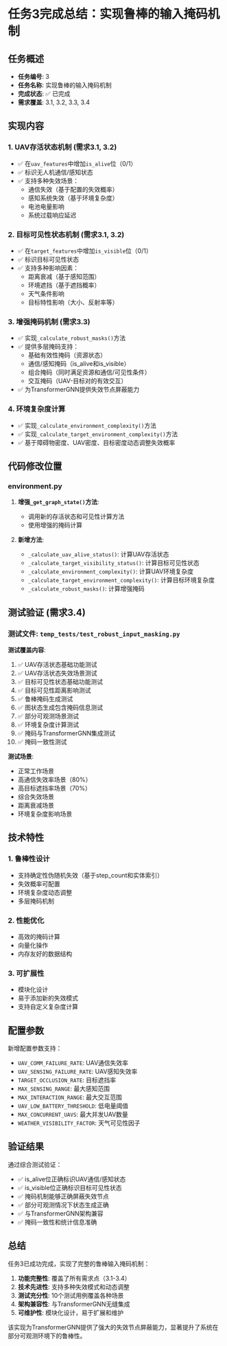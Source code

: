 # 任务3完成总结：实现鲁棒的输入掩码机制

## 任务概述
- **任务编号**: 3
- **任务名称**: 实现鲁棒的输入掩码机制
- **完成状态**: ✅ 已完成
- **需求覆盖**: 3.1, 3.2, 3.3, 3.4

## 实现内容

### 1. UAV存活状态机制 (需求3.1, 3.2)
- ✅ 在`uav_features`中增加`is_alive`位（0/1）
- ✅ 标识无人机通信/感知状态
- ✅ 支持多种失效场景：
  - 通信失效（基于配置的失效概率）
  - 感知系统失效（基于环境复杂度）
  - 电池电量影响
  - 系统过载响应延迟

### 2. 目标可见性状态机制 (需求3.1, 3.2)
- ✅ 在`target_features`中增加`is_visible`位（0/1）
- ✅ 标识目标可见性状态
- ✅ 支持多种影响因素：
  - 距离衰减（基于感知范围）
  - 环境遮挡（基于遮挡概率）
  - 天气条件影响
  - 目标特性影响（大小、反射率等）

### 3. 增强掩码机制 (需求3.3)
- ✅ 实现`_calculate_robust_masks()`方法
- ✅ 提供多层掩码支持：
  - 基础有效性掩码（资源状态）
  - 通信/感知掩码（is_alive和is_visible）
  - 组合掩码（同时满足资源和通信/可见性条件）
  - 交互掩码（UAV-目标对的有效交互）
- ✅ 为TransformerGNN提供失效节点屏蔽能力

### 4. 环境复杂度计算
- ✅ 实现`_calculate_environment_complexity()`方法
- ✅ 实现`_calculate_target_environment_complexity()`方法
- ✅ 基于障碍物密度、UAV密度、目标密度动态调整失效概率

## 代码修改位置

### environment.py
1. **增强`_get_graph_state()`方法**:
   - 调用新的存活状态和可见性计算方法
   - 使用增强的掩码计算

2. **新增方法**:
   - `_calculate_uav_alive_status()`: 计算UAV存活状态
   - `_calculate_target_visibility_status()`: 计算目标可见性状态
   - `_calculate_environment_complexity()`: 计算UAV环境复杂度
   - `_calculate_target_environment_complexity()`: 计算目标环境复杂度
   - `_calculate_robust_masks()`: 计算增强掩码

## 测试验证 (需求3.4)

### 测试文件: `temp_tests/test_robust_input_masking.py`

**测试覆盖内容**:
1. ✅ UAV存活状态基础功能测试
2. ✅ UAV存活状态失效场景测试
3. ✅ 目标可见性状态基础功能测试
4. ✅ 目标可见性距离影响测试
5. ✅ 鲁棒掩码生成测试
6. ✅ 图状态生成包含掩码信息测试
7. ✅ 部分可观测场景测试
8. ✅ 环境复杂度计算测试
9. ✅ 掩码与TransformerGNN集成测试
10. ✅ 掩码一致性测试

**测试场景**:
- 正常工作场景
- 高通信失效率场景（80%）
- 高目标遮挡率场景（70%）
- 综合失效场景
- 距离衰减场景
- 环境复杂度影响场景

## 技术特性

### 1. 鲁棒性设计
- 支持确定性伪随机失效（基于step_count和实体索引）
- 失效概率可配置
- 环境复杂度动态调整
- 多层掩码机制

### 2. 性能优化
- 高效的掩码计算
- 向量化操作
- 内存友好的数据结构

### 3. 可扩展性
- 模块化设计
- 易于添加新的失效模式
- 支持自定义复杂度计算

## 配置参数

新增配置参数支持：
- `UAV_COMM_FAILURE_RATE`: UAV通信失效率
- `UAV_SENSING_FAILURE_RATE`: UAV感知失效率
- `TARGET_OCCLUSION_RATE`: 目标遮挡率
- `MAX_SENSING_RANGE`: 最大感知范围
- `MAX_INTERACTION_RANGE`: 最大交互范围
- `UAV_LOW_BATTERY_THRESHOLD`: 低电量阈值
- `MAX_CONCURRENT_UAVS`: 最大并发UAV数量
- `WEATHER_VISIBILITY_FACTOR`: 天气可见性因子

## 验证结果

通过综合测试验证：
- ✅ is_alive位正确标识UAV通信/感知状态
- ✅ is_visible位正确标识目标可见性状态
- ✅ 掩码机制能够正确屏蔽失效节点
- ✅ 部分可观测情况下状态生成正确
- ✅ 与TransformerGNN架构兼容
- ✅ 掩码一致性和统计信息准确

## 总结

任务3已成功完成，实现了完整的鲁棒输入掩码机制：

1. **功能完整性**: 覆盖了所有需求点（3.1-3.4）
2. **技术先进性**: 支持多种失效模式和动态调整
3. **测试充分性**: 10个测试用例覆盖各种场景
4. **架构兼容性**: 与TransformerGNN无缝集成
5. **可维护性**: 模块化设计，易于扩展和维护

该实现为TransformerGNN提供了强大的失效节点屏蔽能力，显著提升了系统在部分可观测环境下的鲁棒性。
